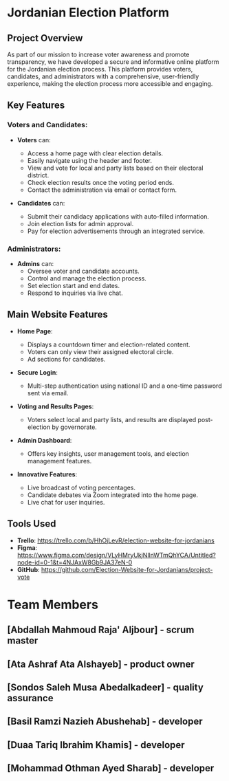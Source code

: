 # Jordanian Election Platform

## Project Overview

As part of our mission to increase voter awareness and promote transparency, we have developed a secure and informative online platform for the Jordanian election process. This platform provides voters, candidates, and administrators with a comprehensive, user-friendly experience, making the election process more accessible and engaging.



## Key Features

### Voters and Candidates:
- **Voters** can:
  - Access a home page with clear election details.
  - Easily navigate using the header and footer.
  - View and vote for local and party lists based on their electoral district.
  - Check election results once the voting period ends.
  - Contact the administration via email or contact form.

- **Candidates** can:
  - Submit their candidacy applications with auto-filled information.
  - Join election lists for admin approval.
  - Pay for election advertisements through an integrated service.

### Administrators:
- **Admins** can:
  - Oversee voter and candidate accounts.
  - Control and manage the election process.
  - Set election start and end dates.
  - Respond to inquiries via live chat.

## Main Website Features

- **Home Page**: 
  - Displays a countdown timer and election-related content. 
  - Voters can only view their assigned electoral circle.
  - Ad sections for candidates.
  
- **Secure Login**: 
  - Multi-step authentication using national ID and a one-time password sent via email.
  
- **Voting and Results Pages**: 
  - Voters select local and party lists, and results are displayed post-election by governorate.

- **Admin Dashboard**: 
  - Offers key insights, user management tools, and election management features.

- **Innovative Features**:
  - Live broadcast of voting percentages.
  - Candidate debates via Zoom integrated into the home page.
  - Live chat for user inquiries.

## Tools Used

- **Trello**: https://trello.com/b/HhOjLevR/election-website-for-jordanians
- **Figma**: https://www.figma.com/design/VLyHMryUkjNllnWTmQhYCA/Untitled?node-id=0-1&t=4NJAxW8Gb9JA37eN-0
- **GitHub**: https://github.com/Election-Website-for-Jordanians/project-vote

# Team Members
## [Abdallah Mahmoud Raja' Aljbour] - scrum master
## [Ata Ashraf Ata Alshayeb] - product owner
## [Sondos Saleh Musa Abedalkadeer] - quality assurance
## [Basil Ramzi Nazieh Abushehab] - developer
## [Duaa Tariq Ibrahim Khamis] - developer
## [Mohammad Othman Ayed Sharab] - developer

